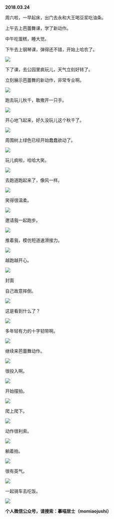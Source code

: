 
          
            
**2018.03.24**

周六啦，一早起床，出门去永和大王喝豆浆吃油条。

上午去上芭蕾舞课，学了新动作。

中午吃蛋糕，睡大觉。

下午去上钢琴课，弹得还不错，开始上哈农了。




![](//upload-images.jianshu.io/upload_images/51001-a84cd651fa01e1cb.jpg)




下了课，去公园里疯玩儿，天气立刻好转了。

立刻展示芭蕾舞的新动作，非常专业啊。




![](//upload-images.jianshu.io/upload_images/51001-b505f82f616e51ad.jpg)




跑去玩儿秋千，敢撒开一只手。




![](//upload-images.jianshu.io/upload_images/51001-6a16939651f81265.jpg)




开心地飞起来，好久没玩儿这个秋千了。




![](//upload-images.jianshu.io/upload_images/51001-25f241314527446f.jpg)




周围树上绿色已经开始蠢蠢欲动了。




![](//upload-images.jianshu.io/upload_images/51001-9da7fac9371adf10.jpg)




玩儿疯啦，哈哈大笑。




![](//upload-images.jianshu.io/upload_images/51001-06161238ee4b7287.jpg)




去跑道跑起来了，像风一样。




![](//upload-images.jianshu.io/upload_images/51001-74553a9b522f7f84.jpg)




笑得很温柔。




![](//upload-images.jianshu.io/upload_images/51001-f8eb66d8be00c7f8.jpg)




邀请我一起跑步。




![](//upload-images.jianshu.io/upload_images/51001-0101d549b43b9932.jpg)




推着我，模仿短道速滑接力。




![](//upload-images.jianshu.io/upload_images/51001-54b8e29ca0b9f901.jpg)




越跑越开心。




![](//upload-images.jianshu.io/upload_images/51001-84fd319073d7ed03.jpg)

封面


自己故意摔倒。




![](//upload-images.jianshu.io/upload_images/51001-d07e7bcea5e16c7d.jpg)




这是看到什么了？




![](//upload-images.jianshu.io/upload_images/51001-2a8af459ea58013c.jpg)




多年轻有力的十字韧带啊。




![](//upload-images.jianshu.io/upload_images/51001-fcb9c23624a0f963.jpg)




继续来芭蕾舞动作。




![](//upload-images.jianshu.io/upload_images/51001-6bb809342856d3c0.jpg)




很投入啊。




![](//upload-images.jianshu.io/upload_images/51001-a8823ceb118d247d.jpg)




开始摆拍。




![](//upload-images.jianshu.io/upload_images/51001-83b3ca21cd98328a.jpg)




爬上爬下。




![](//upload-images.jianshu.io/upload_images/51001-c33ee9b1cf630ddd.jpg)




动作很利索。




![](//upload-images.jianshu.io/upload_images/51001-45a0efb478c0b444.jpg)




躺着拍。




![](//upload-images.jianshu.io/upload_images/51001-f03bccab74b85b60.jpg)




很有英气。




![](//upload-images.jianshu.io/upload_images/51001-ac4ec99f074362e0.jpg)




一起骑车去吃饭。




![](//upload-images.jianshu.io/upload_images/51001-f9af88711a12f052.jpg)





**个人微信公众号，请搜索：摹喵居士（momiaojushi）**

          
        